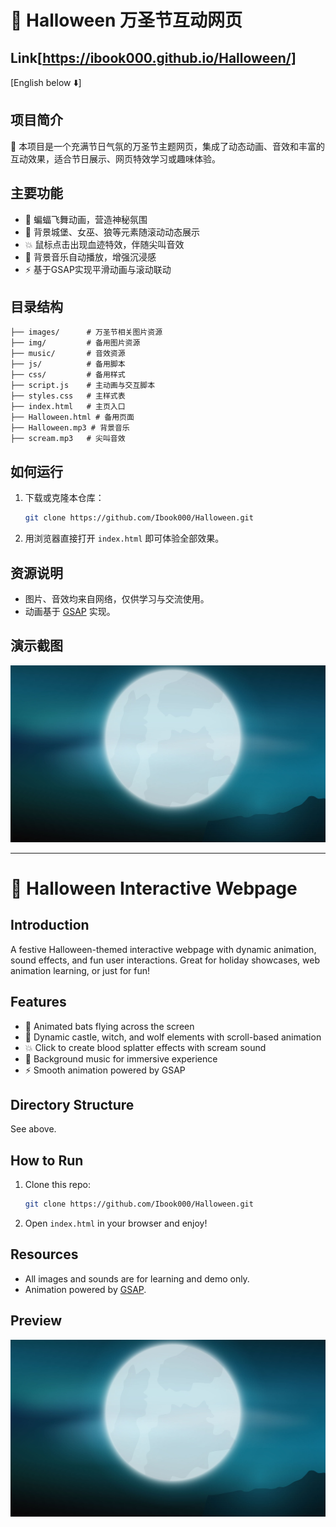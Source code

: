 # 🎃 Halloween 万圣节互动网页
## Link[https://ibook000.github.io/Halloween/]
[English below ⬇️]

## 项目简介

👻 本项目是一个充满节日气氛的万圣节主题网页，集成了动态动画、音效和丰富的互动效果，适合节日展示、网页特效学习或趣味体验。

## 主要功能
- 🦇 蝙蝠飞舞动画，营造神秘氛围
- 🏰 背景城堡、女巫、狼等元素随滚动动态展示
- 💥 鼠标点击出现血迹特效，伴随尖叫音效
- 🎵 背景音乐自动播放，增强沉浸感
- ⚡ 基于GSAP实现平滑动画与滚动联动

## 目录结构
```
├── images/      # 万圣节相关图片资源
├── img/         # 备用图片资源
├── music/       # 音效资源
├── js/          # 备用脚本
├── css/         # 备用样式
├── script.js    # 主动画与交互脚本
├── styles.css   # 主样式表
├── index.html   # 主页入口
├── Halloween.html # 备用页面
├── Halloween.mp3 # 背景音乐
├── scream.mp3   # 尖叫音效
```

## 如何运行
1. 下载或克隆本仓库：
   ```bash
   git clone https://github.com/Ibook000/Halloween.git
   ```
2. 用浏览器直接打开 `index.html` 即可体验全部效果。

## 资源说明
- 图片、音效均来自网络，仅供学习与交流使用。
- 动画基于 [GSAP](https://greensock.com/gsap/) 实现。

## 演示截图
![页面预览](images/bg.jpg)

---

# 🎃 Halloween Interactive Webpage

## Introduction
A festive Halloween-themed interactive webpage with dynamic animation, sound effects, and fun user interactions. Great for holiday showcases, web animation learning, or just for fun!

## Features
- 🦇 Animated bats flying across the screen
- 🏰 Dynamic castle, witch, and wolf elements with scroll-based animation
- 💥 Click to create blood splatter effects with scream sound
- 🎵 Background music for immersive experience
- ⚡ Smooth animation powered by GSAP

## Directory Structure
See above.

## How to Run
1. Clone this repo:
   ```bash
   git clone https://github.com/Ibook000/Halloween.git
   ```
2. Open `index.html` in your browser and enjoy!

## Resources
- All images and sounds are for learning and demo only.
- Animation powered by [GSAP](https://greensock.com/gsap/).

## Preview
![Preview](images/bg.jpg)
